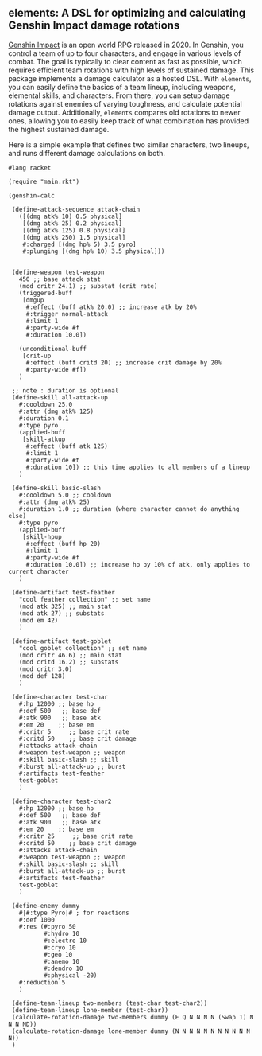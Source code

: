 ## elements: A DSL for optimizing and calculating Genshin Impact damage rotations

[Genshin Impact](https://genshin.hoyoverse.com/en/) is an open world RPG released in 2020. In Genshin, you control a team of up to four characters, and engage in various levels of combat.
The goal is typically to clear content as fast as possible, which requires efficient team rotations with high levels of sustained damage.
This package implements a damage calculator as a hosted DSL. With `elements`, you can easily define the basics of a team lineup, including weapons, elemental skills, and characters.
From there, you can setup damage rotations against enemies of varying toughness, and calculate potential damage output. Additionally, `elements` compares old rotations to newer ones,
allowing you to easily keep track of what combination has provided the highest sustained damage. 

Here is a simple example that defines two similar characters, two lineups, and runs different damage calculations on both. 

```
#lang racket

(require "main.rkt")

(genshin-calc

 (define-attack-sequence attack-chain
   ([(dmg atk% 10) 0.5 physical]
    [(dmg atk% 25) 0.2 physical]
    [(dmg atk% 125) 0.8 physical]
    [(dmg atk% 250) 1.5 physical]
    #:charged [(dmg hp% 5) 3.5 pyro]
    #:plunging [(dmg hp% 10) 3.5 physical]))


 (define-weapon test-weapon
   450 ;; base attack stat
   (mod critr 24.1) ;; substat (crit rate)
   (triggered-buff
    [dmgup
     #:effect (buff atk% 20.0) ;; increase atk by 20%
     #:trigger normal-attack
     #:limit 1
     #:party-wide #f
     #:duration 10.0])

   (unconditional-buff
    [crit-up
     #:effect (buff critd 20) ;; increase crit damage by 20%
     #:party-wide #f])
   )

 ;; note : duration is optional
 (define-skill all-attack-up
   #:cooldown 25.0
   #:attr (dmg atk% 125)
   #:duration 0.1
   #:type pyro
   (applied-buff
    [skill-atkup
     #:effect (buff atk 125)
     #:limit 1
     #:party-wide #t
     #:duration 10]) ;; this time applies to all members of a lineup
   )

 (define-skill basic-slash
   #:cooldown 5.0 ;; cooldown
   #:attr (dmg atk% 25)
   #:duration 1.0 ;; duration (where character cannot do anything else)
   #:type pyro
   (applied-buff
    [skill-hpup
     #:effect (buff hp 20)
     #:limit 1
     #:party-wide #f
     #:duration 10.0]) ;; increase hp by 10% of atk, only applies to current character
   )

 (define-artifact test-feather
   "cool feather collection" ;; set name
   (mod atk 325) ;; main stat
   (mod atk 27) ;; substats
   (mod em 42)
   )

 (define-artifact test-goblet
   "cool goblet collection" ;; set name
   (mod critr 46.6) ;; main stat
   (mod critd 16.2) ;; substats
   (mod critr 3.0)
   (mod def 128)
   )

 (define-character test-char
   #:hp 12000 ;; base hp
   #:def 500   ;; base def
   #:atk 900   ;; base atk
   #:em 20    ;; base em
   #:critr 5     ;; base crit rate
   #:critd 50    ;; base crit damage
   #:attacks attack-chain
   #:weapon test-weapon ;; weapon
   #:skill basic-slash ;; skill
   #:burst all-attack-up ;; burst
   #:artifacts test-feather
   test-goblet
   )

 (define-character test-char2
   #:hp 12000 ;; base hp
   #:def 500   ;; base def
   #:atk 900   ;; base atk
   #:em 20    ;; base em
   #:critr 25     ;; base crit rate
   #:critd 50    ;; base crit damage
   #:attacks attack-chain
   #:weapon test-weapon ;; weapon
   #:skill basic-slash ;; skill
   #:burst all-attack-up ;; burst
   #:artifacts test-feather
   test-goblet
   )

 (define-enemy dummy
   #|#:type Pyro|# ; for reactions
   #:def 1000
   #:res (#:pyro 50
          #:hydro 10
          #:electro 10
          #:cryo 10
          #:geo 10
          #:anemo 10
          #:dendro 10
          #:physical -20)
   #:reduction 5
   )

 (define-team-lineup two-members (test-char test-char2))
 (define-team-lineup lone-member (test-char))
 (calculate-rotation-damage two-members dummy (E Q N N N N (Swap 1) N N N ND))
 (calculate-rotation-damage lone-member dummy (N N N N N N N N N N N N))
 )
```
